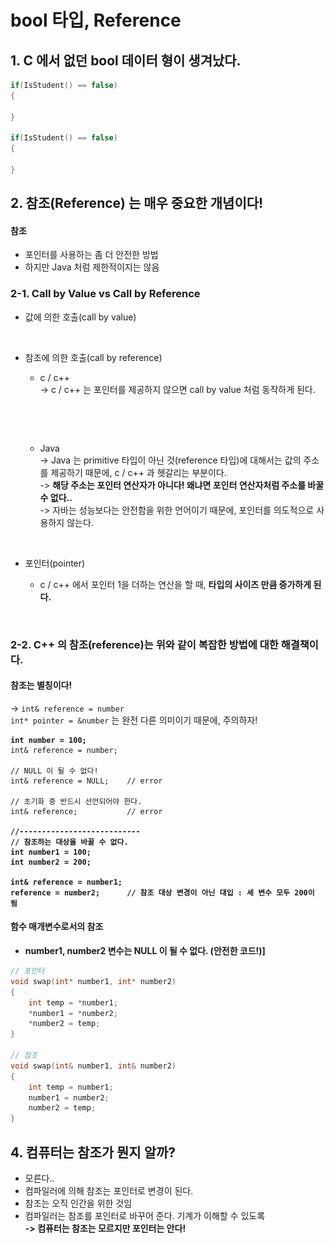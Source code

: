 # bool 타입, Reference

## 1. C 에서 없던 bool 데이터 형이 생겨났다.

```cpp
if(IsStudent() == false)
{

}

if(IsStudent() == false)
{

}
```

## 2. 참조(Reference) 는 매우 중요한 개념이다!

#### 참조

* 포인터를 사용하는 좀 더 안전한 방법
* 하지만 Java 처럼 제한적이지는 않음

### 2-1. Call by Value vs Call by Reference

* 값에 의한 호출(call by value)

<figure><img src="../../.gitbook/assets/스크린샷 2023-10-24 22.13.01.png" alt="" width="375"><figcaption></figcaption></figure>

*   참조에 의한 호출(call by reference)

    * c / c++\
      \-> c / c++ 는 포인터를 제공하지 않으면 call by value 처럼 동작하게 된다.

    <figure><img src="../../.gitbook/assets/스크린샷 2023-10-24 22.16.23.png" alt="" width="375"><figcaption></figcaption></figure>

    <figure><img src="../../.gitbook/assets/스크린샷 2023-10-24 22.19.46.png" alt="" width="375"><figcaption></figcaption></figure>

    *   Java\
        \-> Java 는 primitive 타입이 아닌 것(reference 타입)에 대해서는 값의 주소를 제공하기 때문에, c / c++ 과 헷갈리는 부분이다.\
        \-> **해당 주소는 포인터 연산자가 아니다! 왜냐면 포인터 연산자처럼 주소를 바꿀 수 없다..**\
        \-> 자바는 성능보다는 안전함을 위한 언어이기 때문에, 포인터를 의도적으로 사용하지 않는다.

        <figure><img src="../../.gitbook/assets/스크린샷 2023-10-24 22.30.59.png" alt="" width="375"><figcaption></figcaption></figure>
* 포인터(pointer)
  *   c / c++ 에서 포인터 1을 더하는 연산을 할 때, **타입의 사이즈 만큼 증가하게 된다.**&#x20;

      <figure><img src="../../.gitbook/assets/스크린샷 2023-10-24 22.34.33.png" alt="" width="375"><figcaption></figcaption></figure>

### 2-2. C++ 의 참조(reference)는 위와 같이 복잡한 방법에 대한 해결책이다.

#### 참조는 별칭이다!

\-> `int& reference = number`\
`int* pointer = &number` 는 완전 다른 의미이기 때문에, 주의하자!

<pre class="language-cpp"><code class="lang-cpp"><strong>int number = 100;
</strong>int&#x26; reference = number;

// NULL 이 될 수 없다!
int&#x26; reference = NULL;    // error

// 초기화 중 반드시 선언되어야 한다. 
int&#x26; reference;           // error

<strong>//---------------------------
</strong><strong>// 참조하는 대상을 바꿀 수 없다. 
</strong><strong>int number1 = 100;
</strong><strong>int number2 = 200;
</strong>
<strong>int&#x26; reference = number1;
</strong><strong>reference = number2;      // 참조 대상 변경이 아닌 대입 : 세 변수 모두 200이 됨
</strong></code></pre>

#### 함수 매개변수로서의 참조

* **number1, number2 변수는 NULL 이 될 수 없다. (안전한 코드!)]**

```cpp
// 포인터
void swap(int* number1, int* number2)
{
    int temp = *number1;
    *number1 = *number2;
    *number2 = temp;
}

// 참조
void swap(int& number1, int& number2)
{
    int temp = number1;
    number1 = number2;
    number2 = temp;
}
```

## 4. 컴퓨터는 참조가 뭔지 알까?

* 모른다..
* 컴파일러에 의해 참조는 포인터로 변경이 된다.
* 참조는 오직 인간을 위한 것임
* 컴파일러는 참조를 포인터로 바꾸어 준다. 기계가 이해할 수 있도록\
  **-> 컴퓨터는 참조는 모르지만 포인터는 안다!**
